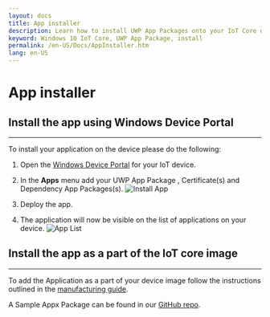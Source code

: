 ```yaml
---
layout: docs 
title: App installer
description: Learn how to install UWP App Packages onto your IoT Core device
keyword: Windows 10 IoT Core, UWP App Package, install
permalink: /en-US/Docs/AppInstaller.htm
lang: en-US
---  
```


# App installer

## Install the app using Windows Device Portal
___

To install your application on the device please do the following:

1. Open the [Windows Device Portal](https://developer.microsoft.com/en-us/windows/iot/docs/deviceportal) for your IoT device.

2. In the <strong>Apps</strong> menu add your UWP App Package , Certificate(s) and Dependency App Packages(s).
 ![Install App]({{site.baseurl}}/Resources/images/AppInstaller/InstallApp.png)

3. Deploy the app.

4. The application will now be visible on the list of applications on your device.
 ![App List]({{site.baseurl}}/Resources/images/DevicePortal/AppList.png)


## Install the app as a part of the IoT core image   
___

To add the Application as a part of your device image follow the instructions outlined in the [manufacturing guide](https://msdn.microsoft.com/en-us/windows/hardware/commercialize/manufacture/iot/deploy-your-app-with-a-standard-board).

A Sample Appx Package can be found in our [GitHub repo](https://github.com/ms-iot/iot-adk-addonkit/tree/develop/Source-arm/Packages/Appx.Main).
